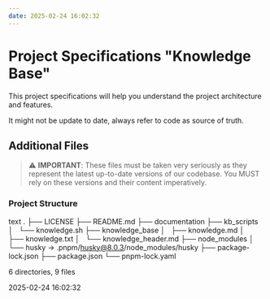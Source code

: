```yaml
---
date: 2025-02-24 16:02:32
---
```


# Project Specifications "Knowledge Base"

This project specifications will help you understand the project architecture and features.

It might not be update to date, always refer to code as source of truth.

 


## Additional Files

> ⚠️ **IMPORTANT**: These files must be taken very seriously as they represent the latest up-to-date versions of our codebase. You MUST rely on these versions and their content imperatively.


### Project Structure

text
.
├── LICENSE
├── README.md
├── documentation
├── kb_scripts
│   └── knowledge.sh
├── knowledge_base
│   ├── knowledge.md
│   ├── knowledge.txt
│   └── knowledge_header.md
├── node_modules
│   └── husky -> .pnpm/husky@8.0.3/node_modules/husky
├── package-lock.json
├── package.json
└── pnpm-lock.yaml

6 directories, 9 files



2025-02-24 16:02:32
